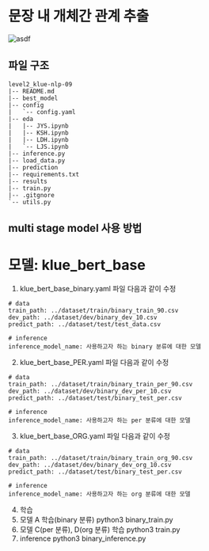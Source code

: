 # 문장 내 개체간 관계 추출
![asdf](https://user-images.githubusercontent.com/82187742/236622385-1af75b87-b5ef-4028-9b82-a52981007cf7.png)



## 파일 구조
```
level2_klue-nlp-09
|-- README.md
|-- best_model
|-- config
|   `-- config.yaml
|-- eda
|   |-- JYS.ipynb
|   |-- KSH.ipynb
|   |-- LDH.ipynb
|   `-- LJS.ipynb
|-- inference.py
|-- load_data.py
|-- prediction
|-- requirements.txt
|-- results
|-- train.py
|-- .gitgnore
`-- utils.py
```

## multi stage model 사용 방법
# 모델: klue_bert_base
1. klue_bert_base_binary.yaml 파일 다음과 같이 수정
```
# data
train_path: ../dataset/train/binary_train_90.csv
dev_path: ../dataset/dev/binary_dev_10.csv
predict_path: ../dataset/test/test_data.csv
```
```
# inference
inference_model_name: 사용하고자 하는 binary 분류에 대한 모델
```
2. klue_bert_base_PER.yaml 파일 다음과 같이 수정
```
# data
train_path: ../dataset/train/binary_train_per_90.csv
dev_path: ../dataset/dev/binary_dev_per_10.csv
predict_path: ../dataset/test/binary_test_per.csv
```
```
# inference
inference_model_name: 사용하고자 하는 per 분류에 대한 모델
```
3. klue_bert_base_ORG.yaml 파일 다음과 같이 수정
```
# data
train_path: ../dataset/train/binary_train_org_90.csv
dev_path: ../dataset/dev/binary_dev_org_10.csv
predict_path: ../dataset/test/binary_test_per.csv
```
```
# inference
inference_model_name: 사용하고자 하는 org 분류에 대한 모델
```

4. 학습
1. 모델 A 학습(binary 분류)
  python3 binary_train.py
2. 모델 C(per 분류), D(org 분류) 학습
  python3 train.py
3. inference
  python3 binary_inference.py